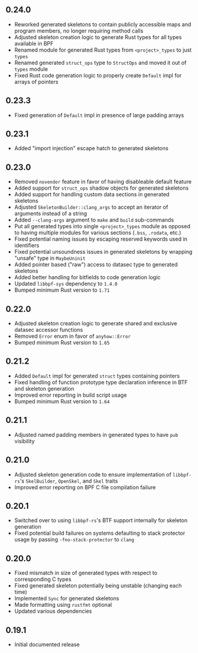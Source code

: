 0.24.0
------
- Reworked generated skeletons to contain publicly accessible maps and
  program members, no longer requiring method calls
- Adjusted skeleton creation logic to generate Rust types for all types
  available in BPF
- Renamed module for generated Rust types from `<project>_types` to just `types`
- Renamed generated `struct_ops` type to `StructOps` and moved it out of `types`
  module
- Fixed Rust code generation logic to properly create `Default` impl for arrays
  of pointers


0.23.3
------
- Fixed generation of `Default` impl in presence of large padding arrays


0.23.1
------
- Added "import injection" escape hatch to generated skeletons


0.23.0
------
- Removed `novendor` feature in favor of having disableable default
  feature
- Added support for `struct_ops` shadow objects for generated skeletons
- Added support for handling custom data sections in generated skeletons
- Adjusted `SkeletonBuilder::clang_args` to accept an iterator of
  arguments instead of a string
- Added `--clang-args` argument to `make` and `build` sub-commands
- Put all generated types into single `<project>_types` module as opposed to
  having multiple modules for various sections (`.bss`, `.rodata`, etc.)
- Fixed potential naming issues by escaping reserved keywords used in
  identifiers
- Fixed potential unsoundness issues in generated skeletons by wrapping "unsafe"
  type in `MaybeUninit`
- Added pointer based ("raw") access to datasec type to generated skeletons
- Added better handling for bitfields to code generation logic
- Updated `libbpf-sys` dependency to `1.4.0`
- Bumped minimum Rust version to `1.71`


0.22.0
------
- Adjusted skeleton creation logic to generate shared and exclusive datasec
  accessor functions
- Removed `Error` enum in favor of `anyhow::Error`
- Bumped minimum Rust version to `1.65`


0.21.2
------
- Added `Default` impl for generated `struct` types containing pointers
- Fixed handling of function prototype type declaration inference in BTF and
  skeleton generation
- Improved error reporting in build script usage
- Bumped minimum Rust version to `1.64`


0.21.1
------
- Adjusted named padding members in generated types to have `pub` visibility


0.21.0
------
- Adjusted skeleton generation code to ensure implementation of `libbpf-rs`'s
  `SkelBuilder`, `OpenSkel`, and `Skel` traits
- Improved error reporting on BPF C file compilation failure


0.20.1
------
- Switched over to using `libbpf-rs`'s BTF support internally for skeleton
  generation
- Fixed potential build failures on systems defaulting to stack
  protector usage by passing `-fno-stack-protector` to `clang`


0.20.0
------
- Fixed mismatch in size of generated types with respect to corresponding C
  types
- Fixed generated skeleton potentially being unstable (changing each time)
- Implemented `Sync` for generated skeletons
- Made formatting using `rustfmt` optional
- Updated various dependencies


0.19.1
------
- Initial documented release
